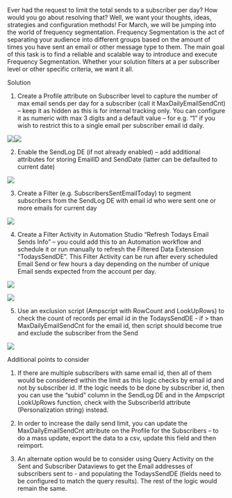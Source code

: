 
Ever had the request to limit the total sends to a subscriber per day? How would you go about resolving that? Well, we want your thoughts, ideas, strategies and configuration methods! For March, we will be jumping into the world of frequency segmentation. Frequency Segmentation is the act of separating your audience into different groups based on the amount of times you have sent an email or other message type to them. The main goal of this task is to find a reliable and scalable way to introduce and execute Frequency Segmentation. Whether your solution filters at a per subscriber level or other specific criteria, we want it all.


Solution

  
1.  Create a Profile attribute on Subscriber level to capture the number of max email sends per day for a subscriber (call it MaxDailyEmailSendCnt) – keep it as hidden as this is for internal tracking only. You can configure it as numeric with max 3 digits and a default value – for e.g. “1” if you wish to restrict this to a single email per subscriber email id daily.
    

![](https://lh5.googleusercontent.com/9TvXPfKAhw-zu7Ic-wJtA7KrBf1b-b4wWJ7jcZfgpXCixTsu9izOpZcygfPX4JVO6kbTgvJSAiv_1akRvQONjMIeBLf-jJoNCpikmrugqNKwsdGD5YMcMi5NFUut7edrMu7q7iA)![](https://lh6.googleusercontent.com/0nYcEfVh957_DUZ2j16Eu1XMsfgzM1105SIyKT8p6TrUJbRgAaRK07anCmRdT2kR3XqKzMGFcd9Tnpi8_6-bB_aSUJoxtLnqaSMwbhc-7uePpRpeh6CIcYnEtW5UgFpkO3XCjA4)

  

2.  Enable the SendLog DE (if not already enabled) – add additional attributes for storing EmailID and SendDate (latter can be defaulted to current date)
    

  

![](https://lh6.googleusercontent.com/k_xJ19csz8E04M0j4FHgn0sRNXhODI8E20b453nSaK5lTxWI1VdUq6RGRQQVgb67S6CPbPQy28fGFltfEJISIReMgP1I_aq5x1Wrz9ZoSUS5_1QLA9v5dYhvx-HiAMfbdZ0jA8c)

  
  

3.  Create a Filter (e.g. SubscribersSentEmailToday) to segment subscribers from the SendLog DE with email id who were sent one or more emails for current day
    

  

![](https://lh5.googleusercontent.com/nipB-5vaPzHB8WmWTNNrAm5ytlCD-GGhJfvubMNZX-RzIM018_zeyqPnZZG0vNAxNkKNPeo9YVHVjsbljOKFzKZJp3lrlfBLxe8OXXb6NY2b_Y9wv61gVtHQHpzpNHG5PNPESTU)

  

4.  Create a Filter Activity in Automation Studio “Refresh Todays Email Sends Info” – you could add this to an Automation workflow and schedule it or run manually to refresh the Filtered Data Extension “TodaysSendDE”. This Filter Activity can be run after every scheduled Email Send or few hours a day depending on the number of unique Email sends expected from the account per day.
    

  

![](https://lh3.googleusercontent.com/rhS2SmzHtxvfzxDT26Odb0FZ2nXKKbQ-7g0mabClhTOiHFO3exrFxuC26BUwf8ZNWI6Mn3eKctgByBoDer9xrPNLDnHGNyGUorl9-9thmVPScc1oMPfVhAMVOrDqWHV4ELv7l_s)

  

![](https://lh3.googleusercontent.com/Y_gVnlEKZky21_O_CCHZFQ0IgBzdQJLQsaWPmRHwwZtNvjk1lTGDOw8rr3rl-D8LdO3a5d7ZNO5ORXv-amALi9bF9b9I1psVJgw-p0C7LVRyUYronwv7-0Sij379twLc-OrS34I)

5.  Use an exclusion script (Ampscript with RowCount and LookUpRows) to check the count of records per email id in the TodaysSendDE - if > than MaxDailyEmailSendCnt for the email id, then script should become true and exclude the subscriber from the Send
    

  

![](https://lh3.googleusercontent.com/KROWzrR0wSNMG6-QMjEm0pll9tCBV6v3ayrjA4cikotS6QIg2J_bs5GRolK69LNExjXycx1fDc0-9ETt8vscAZ1qOBhFA2dYwvJTsrArdUgIVs4klTQ3RE_Kwoxh1tvBLH2P2pc)

  

Additional points to consider

  

1.  If there are multiple subscribers with same email id, then all of them would be considered within the limit as this logic checks by email id and not by subscriber id. If the logic needs to be done by subscriber id, then you can use the “subid” column in the SendLog DE and in the Ampscript LookUpRows function, check with the SubscriberId attribute (Personalization string) instead.
    

  

2.  In order to increase the daily send limit, you can update the MaxDailyEmailSendCnt attribute on the Profile for the Subscribers – to do a mass update, export the data to a csv, update this field and then reimport.
    
3.  An alternate option would be to consider using Query Activity on the Sent and Subscriber Dataviews to get the Email addresses of subscribers sent to - and populating the TodaysSendDE (fields need to be configured to match the query results). The rest of the logic would remain the same.